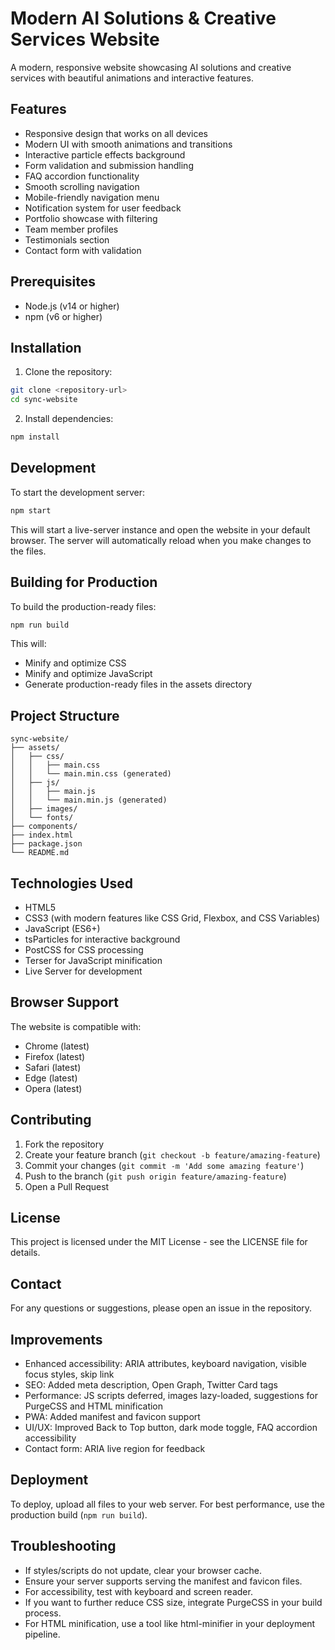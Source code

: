 # Modern AI Solutions & Creative Services Website

A modern, responsive website showcasing AI solutions and creative services with beautiful animations and interactive features.

## Features

- Responsive design that works on all devices
- Modern UI with smooth animations and transitions
- Interactive particle effects background
- Form validation and submission handling
- FAQ accordion functionality
- Smooth scrolling navigation
- Mobile-friendly navigation menu
- Notification system for user feedback
- Portfolio showcase with filtering
- Team member profiles
- Testimonials section
- Contact form with validation

## Prerequisites

- Node.js (v14 or higher)
- npm (v6 or higher)

## Installation

1. Clone the repository:
```bash
git clone <repository-url>
cd sync-website
```

2. Install dependencies:
```bash
npm install
```

## Development

To start the development server:
```bash
npm start
```

This will start a live-server instance and open the website in your default browser. The server will automatically reload when you make changes to the files.

## Building for Production

To build the production-ready files:
```bash
npm run build
```

This will:
- Minify and optimize CSS
- Minify and optimize JavaScript
- Generate production-ready files in the assets directory

## Project Structure

```
sync-website/
├── assets/
│   ├── css/
│   │   ├── main.css
│   │   └── main.min.css (generated)
│   ├── js/
│   │   ├── main.js
│   │   └── main.min.js (generated)
│   ├── images/
│   └── fonts/
├── components/
├── index.html
├── package.json
└── README.md
```

## Technologies Used

- HTML5
- CSS3 (with modern features like CSS Grid, Flexbox, and CSS Variables)
- JavaScript (ES6+)
- tsParticles for interactive background
- PostCSS for CSS processing
- Terser for JavaScript minification
- Live Server for development

## Browser Support

The website is compatible with:
- Chrome (latest)
- Firefox (latest)
- Safari (latest)
- Edge (latest)
- Opera (latest)

## Contributing

1. Fork the repository
2. Create your feature branch (`git checkout -b feature/amazing-feature`)
3. Commit your changes (`git commit -m 'Add some amazing feature'`)
4. Push to the branch (`git push origin feature/amazing-feature`)
5. Open a Pull Request

## License

This project is licensed under the MIT License - see the LICENSE file for details.

## Contact

For any questions or suggestions, please open an issue in the repository.

## Improvements

- Enhanced accessibility: ARIA attributes, keyboard navigation, visible focus styles, skip link
- SEO: Added meta description, Open Graph, Twitter Card tags
- Performance: JS scripts deferred, images lazy-loaded, suggestions for PurgeCSS and HTML minification
- PWA: Added manifest and favicon support
- UI/UX: Improved Back to Top button, dark mode toggle, FAQ accordion accessibility
- Contact form: ARIA live region for feedback

## Deployment

To deploy, upload all files to your web server. For best performance, use the production build (`npm run build`).

## Troubleshooting

- If styles/scripts do not update, clear your browser cache.
- Ensure your server supports serving the manifest and favicon files.
- For accessibility, test with keyboard and screen reader.
- If you want to further reduce CSS size, integrate PurgeCSS in your build process.
- For HTML minification, use a tool like html-minifier in your deployment pipeline. 